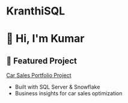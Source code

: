 # KranthiSQL

# 👋 Hi, I'm Kumar

## 🚗 Featured Project
[Car Sales Portfolio Project](https://github.com/username/Car-Sales-Portfolio-Project)
- Built with SQL Server & Snowflake
- Business insights for car sales optimization
